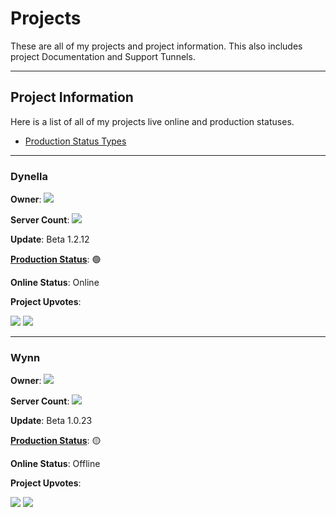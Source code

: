 # Projects
These are all of my projects and project information. This also includes project Documentation and Support Tunnels.

---

## Project Information

Here is a list of all of my projects live online and production statuses.

- [Production Status Types](https://github.com/CVXSL/Projects/blob/main/INFORMATION.md#production-status-types)

---

### Dynella 

**Owner**: <a href="https://top.gg/bot/909581444110753844">
  <img src="https://top.gg/api/widget/owner/909581444110753844.svg">
</a>

**Server Count**: <a href="https://top.gg/bot/909581444110753844">
  <img src="https://top.gg/api/widget/servers/909581444110753844.svg">
</a> 

**Update**: Beta 1.2.12

**[Production Status](https://github.com/CVXSL/Projects/blob/main/INFORMATION.md#production-status-types)**: 🟢

**Online Status**: Online

**Project Upvotes**:

<a href="https://top.gg/bot/909581444110753844"> <img src="https://top.gg/api/widget/909581444110753844.svg"></a> <a href="https://discordbotlist.com/bots/909581444110753844"><img src="https://discordbotlist.com/api/v1/bots/909581444110753844/widget"></a>

---

### Wynn

**Owner**: <a href="https://top.gg/bot/917994932050985031">
  <img src="https://top.gg/api/widget/owner/917994932050985031.svg">
</a>

**Server Count**: <a href="https://top.gg/bot/917994932050985031">
  <img src="https://top.gg/api/widget/servers/917994932050985031.svg">
</a> 

**Update**: Beta 1.0.23

**[Production Status](https://github.com/CVXSL/Projects/blob/main/INFORMATION.md#production-status-types)**: 🟡

**Online Status**: Offline

**Project Upvotes**:

<a href="https://top.gg/bot/917994932050985031"> <img src="https://top.gg/api/widget/917994932050985031.svg"></a> <a href="https://discordbotlist.com/bots/917994932050985031"><img src="https://discordbotlist.com/api/v1/bots/917994932050985031/widget"></a>
